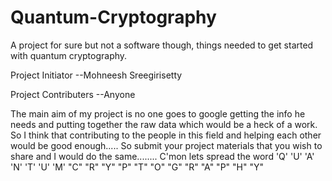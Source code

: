 # Quantum-Cryptography
A project for sure but not a software though, things needed to get started with quantum cryptography.


Project Initiator
--Mohneesh Sreegirisetty

Project Contributers
--Anyone

The main aim of my project is no one goes to google getting the info he needs and putting together the raw data which would be a heck of a work.
So I think that contributing to the people in this field and helping each other would be good enough.....
So submit your project materials that you wish to share and I would do the same........
C'mon lets spread the word 'Q' 'U' 'A' 'N' 'T' 'U' 'M' "C" "R" "Y" "P" "T" "O" "G" "R" "A" "P" "H" "Y"
